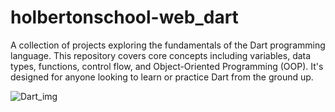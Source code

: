# holbertonschool-web_dart
A collection of projects exploring the fundamentals of the Dart programming language. This repository covers core concepts including variables, data types, functions, control flow, and Object-Oriented Programming (OOP). It's designed for anyone looking to learn or practice Dart from the ground up.

![Dart_img](https://codemylab.b-cdn.net/wp-content/uploads/2024/02/dart.jpg)

